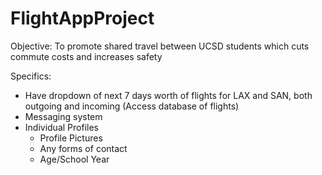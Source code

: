 # FlightAppProject

Objective: To promote shared travel between UCSD students which cuts commute costs and increases safety

Specifics:
- Have dropdown of next 7 days worth of flights for LAX and SAN, both outgoing and incoming (Access database of flights)
- Messaging system
- Individual Profiles
   - Profile Pictures
   - Any forms of contact
   - Age/School Year
